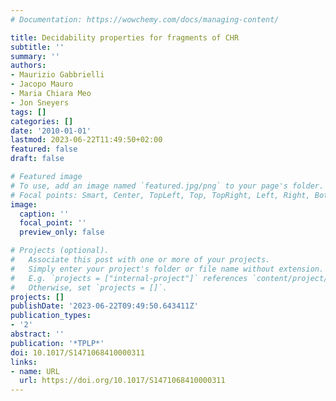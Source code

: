 ```yaml
---
# Documentation: https://wowchemy.com/docs/managing-content/

title: Decidability properties for fragments of CHR
subtitle: ''
summary: ''
authors:
- Maurizio Gabbrielli
- Jacopo Mauro
- Maria Chiara Meo
- Jon Sneyers
tags: []
categories: []
date: '2010-01-01'
lastmod: 2023-06-22T11:49:50+02:00
featured: false
draft: false

# Featured image
# To use, add an image named `featured.jpg/png` to your page's folder.
# Focal points: Smart, Center, TopLeft, Top, TopRight, Left, Right, BottomLeft, Bottom, BottomRight.
image:
  caption: ''
  focal_point: ''
  preview_only: false

# Projects (optional).
#   Associate this post with one or more of your projects.
#   Simply enter your project's folder or file name without extension.
#   E.g. `projects = ["internal-project"]` references `content/project/deep-learning/index.md`.
#   Otherwise, set `projects = []`.
projects: []
publishDate: '2023-06-22T09:49:50.643411Z'
publication_types:
- '2'
abstract: ''
publication: '*TPLP*'
doi: 10.1017/S1471068410000311
links:
- name: URL
  url: https://doi.org/10.1017/S1471068410000311
---
```


